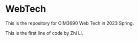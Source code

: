 # WebTech
 This is the repository for OIM3690 Web Tech in 2023 Spring.

This is the first line of code by Zhi Li.